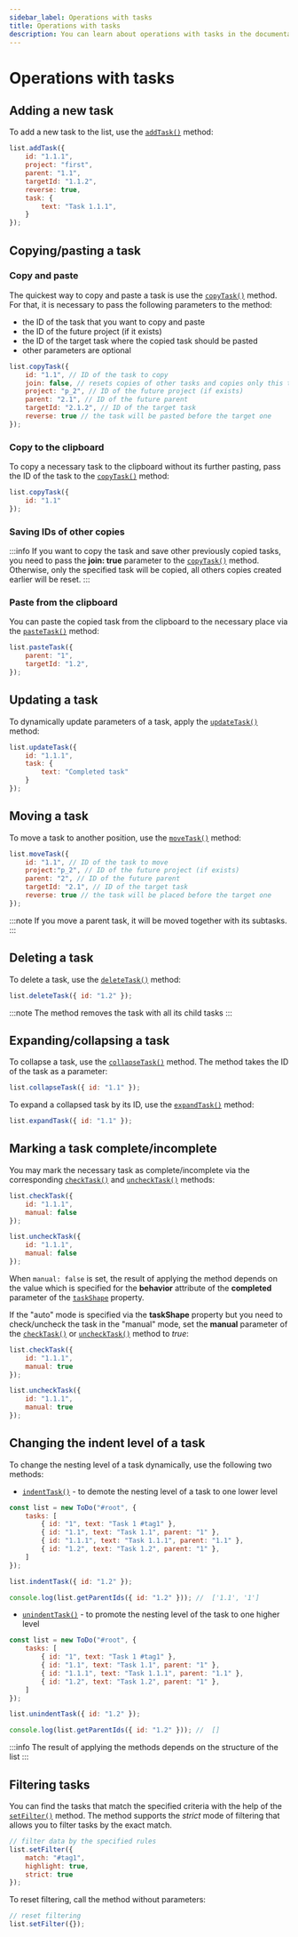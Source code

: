 ```yaml
---
sidebar_label: Operations with tasks
title: Operations with tasks
description: You can learn about operations with tasks in the documentation of the DHTMLX JavaScript To Do List library. Browse developer guides and API reference, try out code examples and live demos, and download a free 30-day evaluation version of DHTMLX To Do List.
---
```


# Operations with tasks

## Adding a new task

To add a new task to the list, use the [`addTask()`](../../api/methods/addtask_method/) method:

~~~js
list.addTask({
    id: "1.1.1",
    project: "first",
    parent: "1.1",
    targetId: "1.1.2",
    reverse: true,
    task: {
        text: "Task 1.1.1",
    }
});
~~~

## Copying/pasting a task

### Copy and paste

The quickest way to copy and paste a task is use the [`copyTask()`](../../api/methods/copytask_method/) method. For that, it is necessary to pass the following parameters to the method: 
- the ID of the task that you want to copy and paste
- the ID of the future project (if it exists)
- the ID of the target task where the copied task should be pasted
- other parameters are optional

~~~js
list.copyTask({ 
    id: "1.1", // ID of the task to copy
    join: false, // resets copies of other tasks and copies only this task
    project: "p_2", // ID of the future project (if exists)
    parent: "2.1", // ID of the future parent
    targetId: "2.1.2", // ID of the target task
    reverse: true // the task will be pasted before the target one
});
~~~

### Copy to the clipboard

To copy a necessary task to the clipboard without its further pasting, pass the ID of the task to the [`copyTask()`](../../api/methods/copytask_method/) method:

~~~js
list.copyTask({ 
    id: "1.1"
});
~~~

### Saving IDs of other copies

:::info
If you want to copy the task and save other previously copied tasks, you need to pass the **join: true** parameter to the [`copyTask()`](../../api/methods/copytask_method/) method. Otherwise, only the specified task will be copied, all others copies created earlier will be reset.
:::

### Paste from the clipboard

You can paste the copied task from the clipboard to the necessary place via the [`pasteTask()`](../../api/methods/pastetask_method/) method:

~~~js
list.pasteTask({ 
    parent: "1",
    targetId: "1.2",
});
~~~

## Updating a task

To dynamically update parameters of a task, apply the [`updateTask()`](../../api/methods/updatetask_method/) method:

~~~js
list.updateTask({ 
    id: "1.1.1",
    task: {
        text: "Completed task"
    }
});
~~~

## Moving a task

To move a task to another position, use the [`moveTask()`](../../api/methods/movetask_method/) method:

~~~js
list.moveTask({ 
    id: "1.1", // ID of the task to move
    project:"p_2", // ID of the future project (if exists)
    parent: "2", // ID of the future parent
    targetId: "2.1", // ID of the target task
    reverse: true // the task will be placed before the target one
});
~~~

:::note
If you move a parent task, it will be moved together with its subtasks.
:::

## Deleting a task

To delete a task, use the [`deleteTask()`](../../api/methods/deletetask_method/) method:

~~~js
list.deleteTask({ id: "1.2" });
~~~

:::note
The method removes the task with all its child tasks
:::

## Expanding/collapsing a task

To collapse a task, use the [`collapseTask()`](../../api/methods/collapsetask_method/) method. The method takes the ID of the task as a parameter:

~~~js
list.collapseTask({ id: "1.1" });

~~~

To expand a collapsed task by its ID, use the [`expandTask()`](../../api/methods/expandtask_method/) method:

~~~js
list.expandTask({ id: "1.1" });
~~~

## Marking a task complete/incomplete

You may mark the necessary task as complete/incomplete via the corresponding [`checkTask()`](../../api/methods/checktask_method/) and [`uncheckTask()`](../../api/methods/unchecktask_method/) methods:

~~~js
list.checkTask({ 
    id: "1.1.1",
    manual: false
});

list.uncheckTask({ 
    id: "1.1.1",
    manual: false
});
~~~

When `manual: false` is set, the result of applying the method depends on the value which is specified for the **behavior** attribute of the **completed** parameter of the [`taskShape`](api/configs/taskshape_config.md) property. 

If the "auto" mode is specified via the **taskShape** property but you need to check/uncheck the task in the "manual" mode, set the **manual** parameter of the [`checkTask()`](../../api/methods/checktask_method/) or [`uncheckTask()`](../../api/methods/unchecktask_method/) method to *true*:

~~~js
list.checkTask({ 
    id: "1.1.1",
    manual: true
});

list.uncheckTask({ 
    id: "1.1.1",
    manual: true
});
~~~

## Changing the indent level of a task

To change the nesting level of a task dynamically, use the following two methods:

- [`indentTask()`](../../api/methods/indenttask_method/) - to demote the nesting level of a task to one lower level

~~~js
const list = new ToDo("#root", {
    tasks: [
        { id: "1", text: "Task 1 #tag1" },
        { id: "1.1", text: "Task 1.1", parent: "1" },
        { id: "1.1.1", text: "Task 1.1.1", parent: "1.1" },
        { id: "1.2", text: "Task 1.2", parent: "1" },
    ]
});

list.indentTask({ id: "1.2" });

console.log(list.getParentIds({ id: "1.2" })); //  ['1.1', '1']
~~~

- [`unindentTask()`](../../api/methods/unindenttask_method/) - to promote the nesting level of the task to one higher level

~~~js
const list = new ToDo("#root", {
    tasks: [
        { id: "1", text: "Task 1 #tag1" },
        { id: "1.1", text: "Task 1.1", parent: "1" },
        { id: "1.1.1", text: "Task 1.1.1", parent: "1.1" },
        { id: "1.2", text: "Task 1.2", parent: "1" },
    ]
});

list.unindentTask({ id: "1.2" });

console.log(list.getParentIds({ id: "1.2" })); //  []
~~~

:::info
The result of applying the methods depends on the structure of the list
:::

## Filtering tasks

You can find the tasks that match the specified criteria with the help of the [`setFilter()`](../../api/methods/setfilter_method/) method. The method supports the *strict* mode of filtering that allows you to filter tasks by the exact match.

~~~js
// filter data by the specified rules
list.setFilter({
	match: "#tag1",
	highlight: true,
	strict: true
});
~~~

To reset filtering, call the method without parameters:

~~~js
// reset filtering
list.setFilter({});
~~~